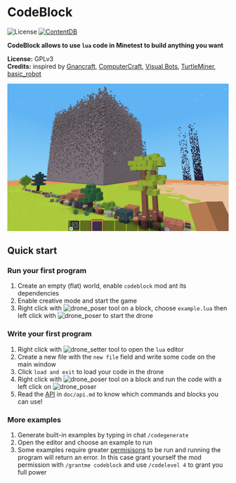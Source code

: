 CodeBlock
=========================

![License](https://img.shields.io/badge/License-GPLv3-blue.svg)
[![ContentDB](https://content.minetest.net/packages/giga-turbo/codeblock/shields/downloads/)](https://content.minetest.net/packages/giga-turbo/codeblock/)

**CodeBlock allows to use `lua` code in Minetest to build anything you want**

**License:** GPLv3   
**Credits:** inspired by [Gnancraft](http://gnancraft.net/), [ComputerCraft](http://www.computercraft.info/), [Visual Bots](https://content.minetest.net/packages/Nigel/vbots/), [TurtleMiner](https://content.minetest.net/packages/BirgitLachner/turtleminer/), [basic_robot](https://github.com/ac-minetest/basic_robot)

![screenshot](screenshot.png)

## Quick start

### Run your first program

1. Create an empty (flat) world, enable `codeblock` mod ant its dependencies
2. Enable creative mode and start the game
3. Right click with ![drone_poser](https://raw.githubusercontent.com/gigaturbo/codeblock/master/doc/dp.png) tool on a block, choose `example.lua` then left click with ![drone_poser](https://raw.githubusercontent.com/gigaturbo/codeblock/master/doc/dp.png) to start the drone

### Write your first program

1. Right click with ![drone_setter](https://raw.githubusercontent.com/gigaturbo/codeblock/master/doc/ds.png) tool to open the `lua` editor
2. Create a new file with the `new file` field and write some code on the main window
3. Click `load and exit` to load your code in the drone
4. Right click with ![drone_poser](https://raw.githubusercontent.com/gigaturbo/codeblock/master/doc/dp.png) tool on a block and run the code with a left click on ![drone_poser](https://raw.githubusercontent.com/gigaturbo/codeblock/master/doc/dp.png)
5. Read the [API](https://github.com/gigaturbo/codeblock/blob/master/doc/api.md) in `doc/api.md` to know which commands and blocks you can use!

### More examples

1. Generate built-in examples by typing in chat `/codegenerate`
2. Open the editor and choose an example to run
3. Some examples require greater [permisisons](https://github.com/gigaturbo/codeblock#codelevel) to be run and running the program will return an error. In this case grant yourself the mod permission with `/grantme codeblock` and use `/codelevel 4` to grant you full power